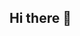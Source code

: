 ## Hi there 👋

<!--
**Pitta12ADS/Pitta12ADS** is a ✨ _special_ ✨ repository because its `README.md` (this file) appears on your GitHub profile.

Here are some ideas to get you started:

- 🔭 I’m currently working on ...soluções com IA para otimização de processos de RH
- 🌱 I’m currently learning ...Python avançado e técnicas de machine learning
- 👯 I’m looking to collaborate on ...projetos que integram tecnologia e gestão de pessoas
- 🤔 I’m looking for help with ...aplicações reais de inteligência artificial em RH
- 💬 Ask me about ...RH tech, automação de processos e inovações em IA
- 📫 How to reach me: ...www.linkedin.com/in/matheus-pitta-188658285
- 😄 Pronouns: ...Matheus Pitta
- ⚡ Fun fact: ...Apaixonado por transformar desafios em soluções práticas usando tecnologia!
-->

